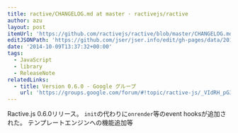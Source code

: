 ```yaml
---
title: ractive/CHANGELOG.md at master · ractivejs/ractive
author: azu
layout: post
itemUrl: 'https://github.com/ractivejs/ractive/blob/master/CHANGELOG.md'
editJSONPath: 'https://github.com/jser/jser.info/edit/gh-pages/data/2014/10/index.json'
date: '2014-10-09T13:37:32+00:00'
tags:
  - JavaScript
  - library
  - ReleaseNote
relatedLinks:
  - title: Version 0.6.0 - Google グループ
    url: 'https://groups.google.com/forum/#!topic/ractive-js/_VIdRH_pG3w'
---
```

Ractive.js 0.6.0リリース。
`init`の代わりに`onrender`等のevent hooksが追加された。
テンプレートエンジンへの機能追加等
